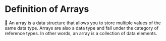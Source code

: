 # Definition of Arrays

📌 An array is a data structure that allows you to store multiple values of the same data type. Arrays are also a data type and fall under the category of reference types.
In other words, an array is a collection of data elements.